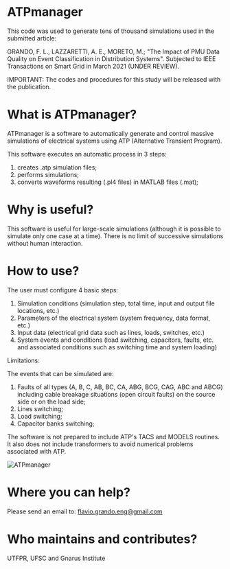 # ATPmanager
This code was used to generate tens of thousand simulations used in the submitted article:

GRANDO, F. L., LAZZARETTI, A. E., MORETO, M.; "The Impact of PMU Data Quality on Event Classification in Distribution Systems". Subjected to IEEE Transactions on Smart Grid in March 2021 (UNDER REVIEW).

IMPORTANT: The codes and procedures for this study will be released with the publication.

# What is ATPmanager?

ATPmanager is a software to automatically generate and control massive simulations of electrical systems using ATP (Alternative Transient Program). 

This software executes an automatic process in 3 steps: 
1) creates .atp simulation files;
2) performs simulations;
3) converts waveforms resulting (.pl4 files) in MATLAB files (.mat);

# Why is useful?
This software is useful for large-scale simulations (although it is possible to simulate only one case at a time). There is no limit of successive simulations without human interaction.

# How to use?

The user must configure 4 basic steps:
1) Simulation conditions (simulation step, total time, input and output file locations, etc.)
2) Parameters of the electrical system (system frequency, data format, etc.)
3) Input data (electrical grid data such as lines, loads, switches, etc.)
4) System events and conditions (load switching, capacitors, faults, etc. and associated conditions such as switching time and system loading)

Limitations:

The events that can be simulated are:
1) Faults of all types (A, B, C, AB, BC, CA, ABG, BCG, CAG, ABC and ABCG) including cable breakage situations (open circuit faults) on the source side or on the load side;
2) Lines switching;
3) Load switching;
4) Capacitor banks switching;

The software is not prepared to include ATP's TACS and MODELS routines. It also does not include transformers to avoid numerical problems associated with ATP.


![ATPmanager](https://user-images.githubusercontent.com/16105418/110058746-af295580-7d41-11eb-9f2e-e4aefb129b85.jpg)




# Where you can help?
Please send an email to: flavio.grando.eng@gmail.com

# Who maintains and contributes?
UTFPR, UFSC and Gnarus Institute
